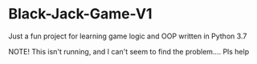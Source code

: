 # Black-Jack-Game-V1
Just a fun project for learning game logic and OOP written in Python 3.7

NOTE!
This isn't running, and I can't seem to find the problem....
Pls help
